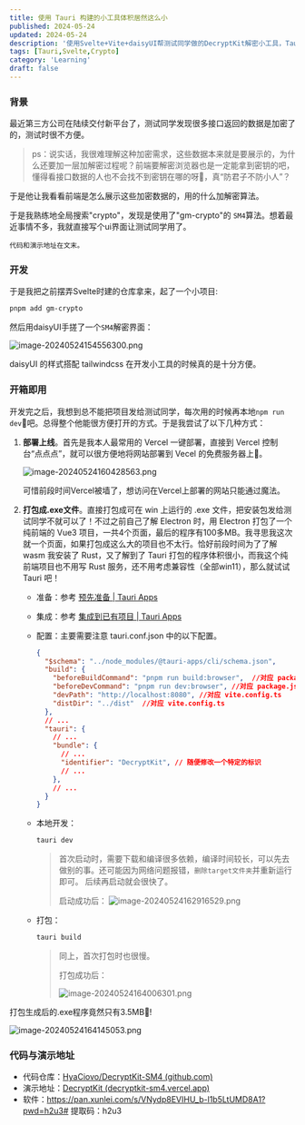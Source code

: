 ```yaml
---
title: 使用 Tauri 构建的小工具体积居然这么小
published: 2024-05-24
updated: 2024-05-24
description: '使用Svelte+Vite+daisyUI帮测试同学做的DecryptKit解密小工具，Tauri打包后的程序体积居然只有3.5MB。'
tags: [Tauri,Svelte,Crypto]
category: 'Learning'
draft: false 
---
```


### 背景

最近第三方公司在陆续交付新平台了，测试同学发现很多接口返回的数据是加密了的，测试时很不方便。

> ps：说实话，我很难理解这种加密需求，这些数据本来就是要展示的，为什么还要加一层加解密过程呢？前端要解密浏览器也是一定能拿到密钥的吧，懂得看接口数据的人也不会找不到密钥在哪的呀🤔，真“防君子不防小人”？

于是他让我看看前端是怎么展示这些加密数据的，用的什么加解密算法。

于是我熟练地全局搜索"crypto"，发现是使用了"gm-crypto"的 `SM4`算法。想着最近事情不多，我就直接写个ui界面让测试同学用了。

`代码和演示地址在文末。`

### 开发

于是我把之前摆弄Svelte时建的仓库拿来，起了一个小项目:

```bash
pnpm add gm-crypto
```

然后用daisyUI手搓了一个`SM4`解密界面：

  ![image-20240524154556300.png](https://p3-juejin.byteimg.com/tos-cn-i-k3u1fbpfcp/9c659cd5ce6a4f3bb1a0e91b3887f101~tplv-k3u1fbpfcp-jj-mark:0:0:0:0:q75.image#?w=1902&h=952&s=115047&e=png&b=282a35)



daisyUI 的样式搭配 tailwindcss 在开发小工具的时候真的是十分方便。

### 开箱即用

开发完之后，我想到总不能把项目发给测试同学，每次用的时候再本地`npm run dev`🤣吧。总得整个他能很方便打开的方式。于是我尝试了以下几种方式：

1.  **部署上线**。首先是我本人最常用的 Vercel 一键部署，直接到 Vercel 控制台“点点点”，就可以很方便地将网站部署到 Vecel 的免费服务器上🥳。
   
    ![image-20240524160428563.png](https://p9-juejin.byteimg.com/tos-cn-i-k3u1fbpfcp/3696f139b95d4821b2bad1b02441740f~tplv-k3u1fbpfcp-jj-mark:0:0:0:0:q75.image#?w=1884&h=932&s=130231&e=png&b=fdfdfd)

    可惜前段时间Vercel被墙了，想访问在Vercel上部署的网站只能通过魔法。

2.  **打包成.exe文件**。直接打包成可在 win 上运行的 .exe 文件，把安装包发给测试同学不就可以了！不过之前自己了解 Electron 时，用 Electron 打包了一个纯前端的 Vue3 项目，一共4个页面，最后的程序有100多MB。我寻思我这次就一个页面，如果打包成这么大的项目也不太行。恰好前段时间为了了解 wasm 我安装了 Rust，又了解到了 Tauri 打包的程序体积很小，而我这个纯前端项目也不用写 Rust 服务，还不用考虑兼容性（全部win11），那么就试试 Tauri 吧！

    *   准备：参考 [预先准备 | Tauri Apps](https://tauri.app/zh-cn/v1/guides/getting-started/prerequisites)

    *   集成：参考 [集成到已有项目 | Tauri Apps](https://tauri.app/zh-cn/v1/guides/getting-started/setup/integrate)

    *   配置：主要需要注意 tauri.conf.json 中的以下配置。

        ```json
        {
          "$schema": "../node_modules/@tauri-apps/cli/schema.json",
          "build": {
            "beforeBuildCommand": "pnpm run build:browser",  //对应 package.json
            "beforeDevCommand": "pnpm run dev:browser", //对应 package.json
            "devPath": "http://localhost:8080", //对应 vite.config.ts
            "distDir": "../dist"  //对应 vite.config.ts
          },
          // ...
          "tauri": {
            // ...
            "bundle": {
              // ...
              "identifier": "DecryptKit", // 随便修改一个特定的标识
              // ...
            },
            // ...
          }
        }
        ```

    *   本地开发：

        ```bash
        tauri dev
        ```

        > 首次启动时，需要下载和编译很多依赖，编译时间较长，可以先去做别的事。还可能因为网络问题报错，`删除target文件夹`并重新运行即可。 后续再启动就会很快了。
        >
        > 启动成功后： ![image-20240524162916529.png](https://p6-juejin.byteimg.com/tos-cn-i-k3u1fbpfcp/a72ebf5c34b44ebcaa335c39cdf016c9~tplv-k3u1fbpfcp-jj-mark:0:0:0:0:q75.image#?w=964&h=1079&s=68937&e=png&b=ffffff)

    *   打包：

        ```bash
        tauri build
        ```

        > 同上，首次打包时也很慢。
        >
        > 打包成功后：
        >
        > ![image-20240524164006301.png](https://p3-juejin.byteimg.com/tos-cn-i-k3u1fbpfcp/87916f65a74a4888b3c8f3784c819a35~tplv-k3u1fbpfcp-jj-mark:0:0:0:0:q75.image#?w=595&h=897&s=60454&e=png&b=22262c)


打包生成后的.exe程序竟然只有3.5MB🥳!

![image-20240524164145053.png](https://p9-juejin.byteimg.com/tos-cn-i-k3u1fbpfcp/ed2411ed5fcf4846a3ff2081a51413cb~tplv-k3u1fbpfcp-jj-mark:0:0:0:0:q75.image#?w=394&h=147&s=6824&e=png&b=fcfbfb)

### 代码与演示地址

*   代码仓库：[HyaCiovo/DecryptKit-SM4 (github.com)](https://github.com/HyaCiovo/DecryptKit-SM4)
*   演示地址：[DecryptKit (decryptkit-sm4.vercel.app)](https://decryptkit-sm4.vercel.app/)
*   软件：<https://pan.xunlei.com/s/VNydp8EVIHU_b-l1b5LtUMD8A1?pwd=h2u3#>  提取码：h2u3

